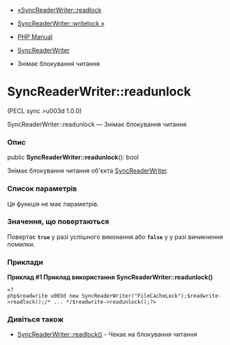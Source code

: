 - [«SyncReaderWriter::readlock](syncreaderwriter.readlock.md)
- [SyncReaderWriter::writelock »](syncreaderwriter.writelock.md)

- [PHP Manual](index.md)
- [SyncReaderWriter](class.syncreaderwriter.md)
- Знімає блокування читання

# SyncReaderWriter::readunlock

(PECL sync \>u003d 1.0.0)

SyncReaderWriter::readunlock — Знімає блокування читання

### Опис

public **SyncReaderWriter::readunlock**(): bool

Знімає блокування читання об'єкта
[SyncReaderWriter](class.syncreaderwriter.md).

### Список параметрів

Ця функція не має параметрів.

### Значення, що повертаються

Повертає **`true`** у разі успішного виконання або **`false`** у
у разі виникнення помилки.

### Приклади

**Приклад #1 Приклад використання **SyncReaderWriter::readunlock()****

` <?php$readwrite u003d new SyncReaderWriter("FileCacheLock");$readwrite->readlock();/* ... */$readwrite->readunlock();?> `

### Дивіться також

- [SyncReaderWriter::readlock()](syncreaderwriter.readlock.md) -
Чекає на блокування читання
